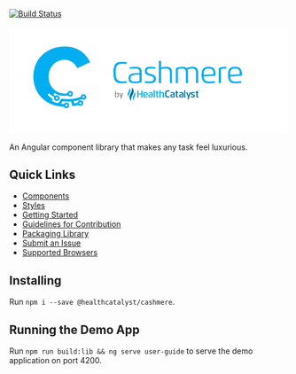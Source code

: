 [![Build Status](https://travis-ci.org/HealthCatalyst/Fabric.Cashmere.svg?branch=master)](https://travis-ci.org/HealthCatalyst/Fabric.Cashmere)

![Cashmere Banner](https://raw.githubusercontent.com/HealthCatalyst/Fabric.Cashmere/master/CashmereBanner.png)

An Angular component library that makes any task feel luxurious.

## Quick Links

*   [Components](http://cashmere.healthcatalyst.net/components)
*   [Styles](http://cashmere.healthcatalyst.net/styles)
*   [Getting Started](http://cashmere.healthcatalyst.net/guides/getting-started)
*   [Guidelines for Contribution](http://cashmere.healthcatalyst.net/guides/contribution-guide)
*   [Packaging Library](http://cashmere.healthcatalyst.net/guides/packaging-library)
*   [Submit an Issue](http://cashmere.healthcatalyst.net/guides/submit-an-issue)
*   [Supported Browsers](http://cashmere.healthcatalyst.net/guides/supported-browsers)

## Installing

Run `npm i --save @healthcatalyst/cashmere`.

## Running the Demo App

Run `npm run build:lib && ng serve user-guide` to serve the demo application on port 4200.
